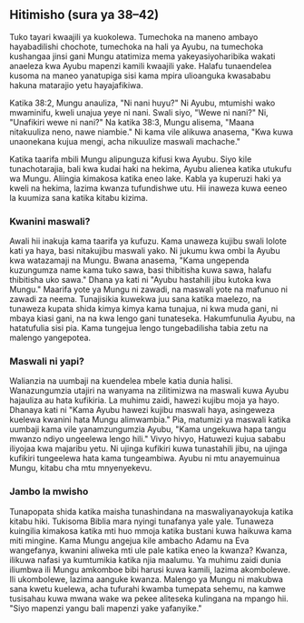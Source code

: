 ## Hitimisho (sura ya 38–42)

Tuko tayari kwaajili ya kuokolewa. Tumechoka na maneno ambayo hayabadilishi chochote, tumechoka na hali ya Ayubu, na tumechoka kushangaa jinsi gani Mungu atatimiza mema yakeyasiyoharibika wakati anaeleza kwa Ayubu mapenzi kamili kwaajili yake. Halafu tunaendelea kusoma na maneo yanatupiga sisi kama mpira ulioanguka kwasababu hakuna matarajio yetu hayajafikiwa.

Katika 38:2, Mungu anauliza, "Ni nani huyu?" Ni Ayubu, mtumishi wako mwaminifu, kweli unajua yeye ni nani. Swali siyo, "Wewe ni nani?" Ni, "Unafikiri wewe ni nani?" Na katika 38:3, Mungu alisema, "Maana nitakuuliza neno, nawe niambie." Ni kama vile alikuwa anasema, "Kwa kuwa unaonekana kujua mengi, acha nikuulize maswali machache."

Katika taarifa mbili Mungu alipunguza kifusi kwa Ayubu. Siyo kile tunachotarajia, bali kwa kudai haki na hekima, Ayubu alienea katika utukufu wa Mungu. Aliingia kimakosa katika eneo lake. Kabla ya kuperuzi haki ya kweli na hekima, lazima kwanza tufundishwe utu. Hii inaweza kuwa eeneo la kuumiza sana katika kitabu kizima.

### Kwanini maswali?

Awali hii inakuja kama taarifa ya kufuzu. Kama unaweza kujibu swali lolote kati ya haya, basi nitakujibu maswali yako. Ni jukumu kwa ombi la Ayubu kwa watazamaji na Mungu. Bwana anasema, "Kama ungependa kuzungumza name kama tuko sawa, basi thibitisha kuwa sawa, halafu thibitisha uko sawa." Dhana ya kati ni "Ayubu hastahili jibu kutoka kwa Mungu." Maarifa yote ya Mungu ni zawadi, na maswali yote na mafunuo ni zawadi za neema. Tunajisikia kuwekwa juu sana katika maelezo, na tunaweza kupata shida kimya kimya kama tunajua, ni kwa muda gani, ni mbaya kiasi gani, na na kwa lengo gani tunateseka. Hakumfunulia Ayubu, na hatatufulia sisi pia. Kama tungejua lengo tungebadilisha tabia zetu na malengo yangepotea. 

### Maswali ni yapi?

Walianzia na uumbaji na kuendelea mbele katia dunia halisi. Wanazungumzia utajiri na wanyama na zilitimizwa na maswali kuwa Ayubu hajauliza au hata kufikiria. La muhimu zaidi, hawezi kujibu moja ya hayo. Dhanaya kati ni "Kama Ayubu hawezi kujibu maswali haya, asingeweza kuelewa kwanini hata Mungu alimwambia." Pia, matumizi ya maswali katika uumbaji kama vile yanamzungumzia Ayubu, "Kama ungekuwa hapa tangu mwanzo ndiyo ungeelewa lengo hili." Vivyo hivyo, Hatuwezi kujua sababu iliyojaa kwa majaribu yetu. Ni ujinga kufikiri kuwa tunastahili jibu, na ujinga kufikiri tungeelewa hata kama tungeambiwa. Ayubu ni mtu anayemuinua Mungu, kitabu cha mtu mnyenyekevu.

### Jambo la mwisho

Tunapopata shida katika maisha tunashindana na maswaliyanayokuja katika kitabu hiki. Tukisoma Biblia mara nyingi tunafanya yale yale. Tunaweza kuingilia kimakosa katika mti huo mmoja katika bustani kuwa haikuwa kama miti mingine. Kama Mungu angejua kile ambacho Adamu na Eva wangefanya, kwanini aliweka mti ule pale katika eneo la kwanza? Kwanza, ilikuwa nafasi ya kumtumikia katika njia maalumu. Ya muhimu zaidi dunia iliumbwa ili Mungu amkomboe bibi harusi kuwa kamili, lazima akombolewe. Ili ukombolewe, lazima aanguke kwanza. Malengo ya Mungu ni makubwa sana kwetu kuelewa, acha tufurahi kwamba tumepata sehemu, na kamwe tusisahau kuwa mwana wake wa pekee aliteseka kulingana na mpango hii. "Siyo mapenzi yangu bali mapenzi yake yafanyike." 


